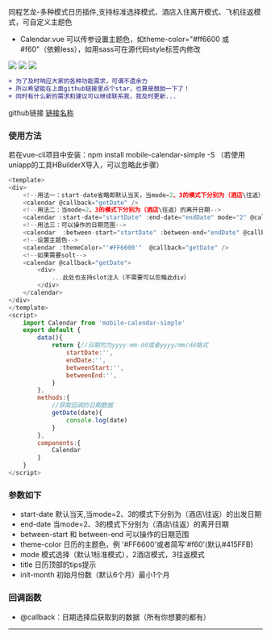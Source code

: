 同程艺龙-多种模式日历插件,支持标准选择模式、酒店入住离开模式、飞机往返模式，可自定义主题色
 * Calendar.vue 可以传参设置主题色，如theme-color="#ff6600 或 #f60"（依赖less），如用sass可在源代码style标签内修改

  ![](https://file.40017.cn/tcyp/tz/11.png)
  ![](https://file.40017.cn/tcyp/tz/22.png)
  ![](https://file.40017.cn/tcyp/tz/33.png)

  
  
```diff
+ 为了及时响应大家的各种功能需求，可谓不遗余力
+ 所以希望能在上面github链接里点个star，也算是鼓励一下了！
+ 同时有什么新的需求和建议可以继续联系我，我及时更新...
```

github链接
[链接名称](https://github.com/tanagang/mobile-calendar-simple)


### 使用方法
若在vue-cli项目中安装：npm install mobile-calendar-simple -S （若使用uniapp的工具HBuilderX导入，可以忽略此步骤）
```javascript
<template>
<div>
	<!--用法一：start-date省略即默认当天，当mode=2、3的模式下分别为（酒店\往返）的出发日期-->
	<calendar @callback="getDate" /> 
	<!--用法二：当mode=2、3的模式下分别为（酒店\往返）的离开日期-->
	<calendar :start-date="startDate" :end-date="endDate" mode="2" @callback="getDate" />
	<!--用法三：可以操作的日期范围-->
	<calendar  :between-start="startDate" :between-end="endDate" @callback="getDate" />
	<!--设置主题色-->
	<calendar :themeColor="'#FF6600'"  @callback="getDate" />
	<!--如果需要solt-->
	<calendar @callback="getDate">
		<div>
			...此处也支持slot注入（不需要可以忽略此div）
		</div>
	</calendar>
</div>
</template>
<script>
	import Calendar from 'mobile-calendar-simple'
	export default {
		data(){
			return {//日期均为yyyy-mm-dd或者yyyy/mm/dd格式
				startDate:'',
				endDate:'',
				betweenStart:'',
				betweenEnd:'',
			}
		},
		methods:{
			//获取回调的日期数据
			getDate(date){
				console.log(date)
			}
		},
		components:{
			Calendar
		}
	}
</script>
```
### 参数如下
  *  start-date 默认当天,当mode=2、3的模式下分别为（酒店\往返）的出发日期
  *  end-date 当mode=2、3的模式下分别为（酒店\往返）的离开日期
  *  between-start 和 between-end 可以操作的日期范围
  *  theme-color 日历的主题色，例 '#FF6600'或者简写'#f60'(默认#415FFB)
  *  mode 模式选择（默认1标准模式），2酒店模式，3往返模式
  *  title 日历顶部的tips提示
  *  init-month 初始月份数（默认6个月）最小1个月


### 回调函数
  *  @callback：日期选择后获取到的数据（所有你想要的都有）
***


